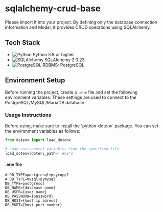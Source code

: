 # sqlalchemy-crud-base
Please import it into your project. By defining only the database connection information and Model, it provides CRUD operations using SQLAlchemy.

## Tech Stack

- ![Python](https://img.shields.io/badge/python-3.8+-blue.svg) Python 3.8 or higher
- ![SQLAlchemy](https://img.shields.io/badge/SQLAlchemy-2.0.23-green.svg) SQLAlchemy 2.0.23
- ![PostgreSQL](https://img.shields.io/badge/RDBMS-PostgreSQL-blue.svg) RDBMS: PostgreSQL

## Environment Setup

Before running the project, create a `.env` file and set the following environment variables:
These settings are used to connect to the PostgreSQL/MySQL/MariaDB database.

### Usage Instructions

Before using, make sure to install the 'python-dotenv' package. You can set the environment variables as follows:

```python
from dotenv import load_dotenv

# Load environment variables from the specified file
load_dotenv(dotenv_path='.env')
```

#### .env file
```
# DB_TYPE=postgresql+psycopg2
# DB_TYPE=mysql+pymysql
DB_TYPE=postgresql
DB_NAME={database name}
DB_USER={user name}
DB_PASSWORD={password}
DB_HOST={host ip adress}
DB_PORT={host port number}
```
